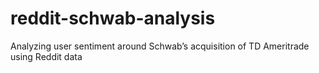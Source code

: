 # reddit-schwab-analysis
Analyzing user sentiment around Schwab’s acquisition of TD Ameritrade using Reddit data
